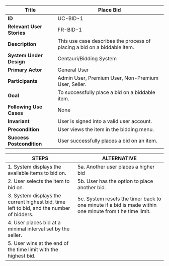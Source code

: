 

|Title |   Place Bid      |
|---------|---------|
|**ID**|    UC-BID-1      |
|**Relevant User Stories**|    FR-BID-1     |
|**Description**|     This use case describes the process of placing a bid on a biddable item.      |
|**System Under Design**|     Centauri/Bidding System        |
|**Primary Actor**|     General User       |
|**Participants**|     Admin User, Premium User, Non-Premium User, Seller.        |
|**Goal**|     To successfully place a bid on a biddable item.       |
|**Following Use Cases**|     None       |
|**Invariant**|     User is signed into a valid user account.      |
|**Precondition**|     User views the item in the bidding menu.       |
|**Success Postcondition**|     User successfully places a bid on an item.     |


|**STEPS**|**ALTERNATIVE**|
|---------|---------|
| 1. System displays the available items to bid on.     | 5a. Another user places a higher bid         |
| 2. User selects the item to bid on.     | 5b. User has the option to place another bid.        |
| 3. System displays the current highest bid, time left to bid, and the number of bidders.     | 5c. System resets the timer back to one minute if a bid is made within one minute from t he time limit.        |
| 4. User places bid at a minimal interval set by the seller.     |         |
| 5. User wins at the end of the time limit with the highest bid.  |       |
